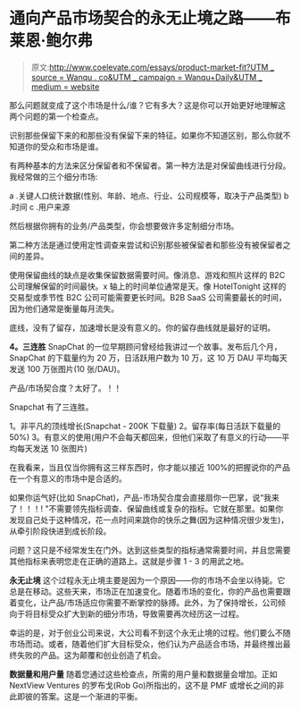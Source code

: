 # 通向产品市场契合的永无止境之路——布莱恩·鲍尔弗

> 原文:[http://www.coelevate.com/essays/product-market-fit?UTM _ source = Wanqu . co&UTM _ campaign = Wanqu+Daily&UTM _ medium = website](http://www.coelevate.com/essays/product-market-fit?utm_source=wanqu.co&utm_campaign=Wanqu+Daily&utm_medium=website)

那么问题就变成了这个市场是什么/谁？它有多大？这是你可以开始更好地理解这两个问题的第一个检查点。

识别那些保留下来的和那些没有保留下来的特征。如果你不知道区别，那么你就不知道你的受众和市场是谁。

有两种基本的方法来区分保留者和不保留者。第一种方法是对保留曲线进行分段。我经常做的三个细分市场:

a .关键人口统计数据(性别、年龄、地点、行业、公司规模等，取决于产品类型)
b .时间
c .用户来源

然后根据你拥有的业务/产品类型，你会想要做许多定制细分市场。

第二种方法是通过使用定性调查来尝试和识别那些被保留者和那些没有被保留者之间的差异。

使用保留曲线的缺点是收集保留数据需要时间。像消息、游戏和照片这样的 B2C 公司理解保留的时间最快。x 轴上的时间单位通常是天。像 HotelTonight 这样的交易型或季节性 B2C 公司可能需要更长时间。B2B SaaS 公司需要最长的时间，因为他们通常是衡量每月流失。

底线，没有了留存，加速增长是没有意义的。你的留存曲线就是最好的证明。

**4。三连胜**
SnapChat 的一位早期顾问曾经给我讲过一个故事。发布后几个月，SnapChat 的下载量约为 20 万，日活跃用户数为 10 万，这 10 万 DAU 平均每天发送 100 万张图片(10 张/DAU)。

产品/市场契合度？太好了。！！

Snapchat 有了三连胜。

1。非平凡的顶线增长(Snapchat - 200K 下载量)
2。留存率(每日活跃下载量的 50%)
3。有意义的使用(用户不会每天都回来，但他们采取了有意义的行动——平均每天发送 10 张图片)

在我看来，当且仅当你拥有这三样东西时，你才能以接近 100%的把握说你的产品在一个有意义的市场中是合适的。

如果你运气好(比如 SnapChat)，产品-市场契合度会直接扇你一巴掌，说“我来了！！！! "不需要领先指标调查、保留曲线或复杂的指标。它就在那里。如果你发现自己处于这种情况，花一点时间来跳你的快乐之舞(因为这种情况很少发生)，从牵引阶段快进到成长阶段。

问题？这只是不经常发生在门外。达到这些类型的指标通常需要时间，并且您需要其他指标来表明您走在正确的道路上。这就是步骤 1 - 3 的用武之地。

**永无止境**
这个过程永无止境主要是因为一个原因——你的市场不会坐以待毙。它总是在移动。这些天来，市场正在加速变化。随着市场的变化，你的产品也需要跟着变化，让产品/市场适应你需要不断掌控的脉搏。此外，为了保持增长，公司倾向于将目标受众扩大到新的细分市场，导致需要再次经历这一过程。

幸运的是，对于创业公司来说，大公司看不到这个永无止境的过程。他们要么不随市场而动。或者，随着他们扩大目标受众，他们认为产品适合市场，并最终推出最终失败的产品。这为颠覆和创业创造了机会。

**数据量和用户量**
随着您通过这些检查点，所需的用户量和数据量会增加。正如 NextView Ventures 的罗布戈(Rob Go)所指出的，这不是 PMF 或增长之间的非此即彼的答案。这是一个渐进的平衡。
